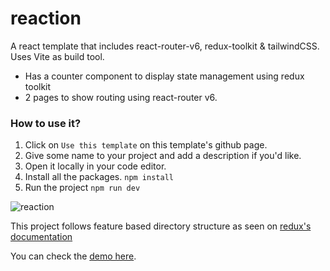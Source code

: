 # reaction
A react template that includes react-router-v6, redux-toolkit &amp; tailwindCSS. Uses Vite as build tool.

- Has a counter component to display state management using redux toolkit
- 2 pages to show routing using react-router v6.

### How to use it?
1. Click on ```Use this template``` on this template's github page.
2. Give some name to your project and add a description if you'd like.
3. Open it locally in your code editor.
4. Install all the packages.
``` npm install ```
5. Run the project
``` npm run dev ``` 

![reaction](https://user-images.githubusercontent.com/25450571/132997144-51e6c9da-9c5d-41c6-b5e2-490263a30f23.jpg)

This project follows feature based directory structure as seen on [redux's documentation](https://redux.js.org/tutorials/essentials/part-2-app-structure)

You can check the [demo here](https://reaction-template.netlify.app/).
